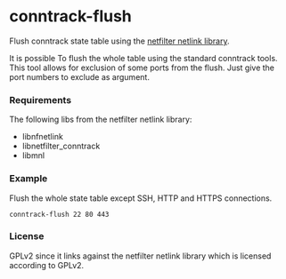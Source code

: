 # conntrack-flush

Flush conntrack state table using the [netfilter netlink library](https://netfilter.org/).

It is possible To flush the whole table using the standard conntrack tools.
This tool allows for exclusion of some ports from the flush. Just give the
port numbers to exclude as argument.

### Requirements

The following libs from the netfilter netlink library:

* libnfnetlink
* libnetfilter\_conntrack
* libmnl

### Example

Flush the whole state table except SSH, HTTP and HTTPS connections.

```
conntrack-flush 22 80 443
```

### License
GPLv2 since it links against the netfilter netlink library which is licensed
according to GPLv2.
